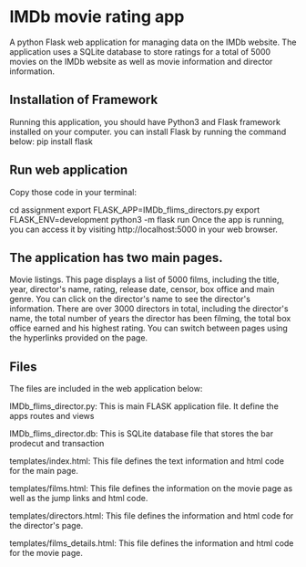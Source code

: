 # IMDb movie rating app
A python Flask web application for managing data on the IMDb website. The application uses a SQLite database to store ratings for a total of 5000 movies on the IMDb website as well as movie information and director information.

## Installation of Framework
Running this application, you should have Python3 and Flask framework installed on your computer. you can install Flask by running the command below:
pip install flask

## Run web application
Copy those code in your terminal:

cd assignment
export FLASK_APP=IMDb_flims_directors.py
export FLASK_ENV=development
python3 -m flask run
Once the app is running, you can access it by visiting http://localhost:5000 in your web browser.

## The application has two main pages.

Movie listings. This page displays a list of 5000 films, including the title, year, director's name, rating, release date, censor, box office and main genre. You can click on the director's name to see the director's information.
There are over 3000 directors in total, including the director's name, the total number of years the director has been filming, the total box office earned and his highest rating.
You can switch between pages using the hyperlinks provided on the page.

## Files

<p>The files are included in the web application below:</p>
<p>IMDb_flims_director.py: This is main FLASK application file. It define the apps routes and views</p>
<p>IMDb_flims_director.db: This is SQLite database file that stores the bar prodecut and transaction</p>
<p>templates/index.html: This file defines the text information and html code for the main page.</p>
<p>templates/films.html: This file defines the information on the movie page as well as the jump links and html code.</p>
<p>templates/directors.html: This file defines the information and html code for the director's page.</p>
<p>templates/films_details.html: This file defines the information and html code for the movie page.</p>
<p></p>
